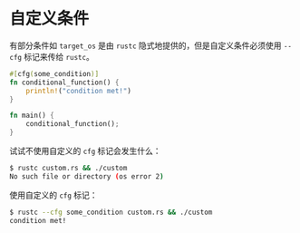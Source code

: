 # 自定义条件

有部分条件如 `target_os` 是由 `rustc` 隐式地提供的，但是自定义条件必须使用
 `--cfg` 标记来传给 `rustc`。

```rust
#[cfg(some_condition)]
fn conditional_function() {
    println!("condition met!")
}

fn main() {
    conditional_function();
}
```

试试不使用自定义的 `cfg` 标记会发生什么：

```bash
$ rustc custom.rs && ./custom
No such file or directory (os error 2)
```

使用自定义的 `cfg` 标记：

```bash
$ rustc --cfg some_condition custom.rs && ./custom
condition met!
```
